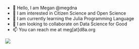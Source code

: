 - 👋 Hello, I am Megan @megdna
- 👀 I am interested in Citizen Science and Open Science
- 🌱 I am currently learning the Julia Programming Language
- 💞️ I am looking to collaborate on Data Science for Good
- 📫 You can reach me at meg[at]d8a.org

<img src="https://c.statcounter.com/11088160/0/977098cc/1/test">
